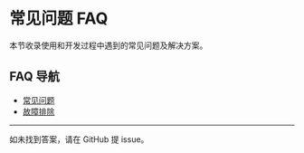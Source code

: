 # 常见问题 FAQ

本节收录使用和开发过程中遇到的常见问题及解决方案。

## FAQ 导航

- [常见问题](/faq/)
- [故障排除](/faq/troubleshooting)

---

如未找到答案，请在 GitHub 提 issue。 